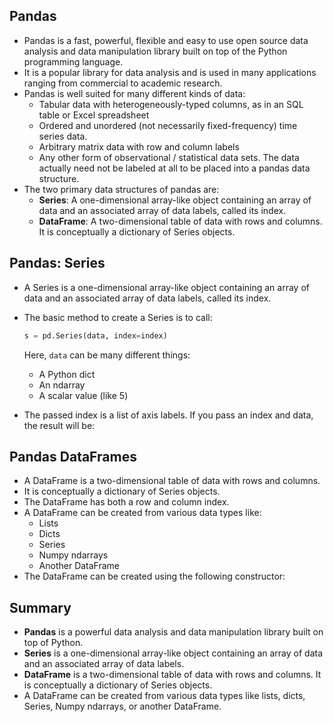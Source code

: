 ## **Pandas**

- Pandas is a fast, powerful, flexible and easy to use open source data analysis and data manipulation library built on top of the Python programming language.
- It is a popular library for data analysis and is used in many applications ranging from commercial to academic research.
- Pandas is well suited for many different kinds of data:
  - Tabular data with heterogeneously-typed columns, as in an SQL table or Excel spreadsheet
  - Ordered and unordered (not necessarily fixed-frequency) time series data.
  - Arbitrary matrix data with row and column labels
  - Any other form of observational / statistical data sets. The data actually need not be labeled at all to be placed into a pandas data structure.
- The two primary data structures of pandas are:
  - **Series**: A one-dimensional array-like object containing an array of data and an associated array of data labels, called its index.
  - **DataFrame**: A two-dimensional table of data with rows and columns. It is conceptually a dictionary of Series objects.

## **Pandas: Series**

- A Series is a one-dimensional array-like object containing an array of data and an associated array of data labels, called its index.
- The basic method to create a Series is to call:

   ```python
  s = pd.Series(data, index=index)
  ```

  Here, `data` can be many different things:
  - A Python dict
  - An ndarray
  - A scalar value (like 5)
- The passed index is a list of axis labels. If you pass an index and data, the result will be:

## **Pandas DataFrames**

- A DataFrame is a two-dimensional table of data with rows and columns.
- It is conceptually a dictionary of Series objects.
- The DataFrame has both a row and column index.
- A DataFrame can be created from various data types like:
  - Lists
  - Dicts
  - Series
  - Numpy ndarrays
  - Another DataFrame
- The DataFrame can be created using the following constructor:

## **Summary**

- **Pandas** is a powerful data analysis and data manipulation library built on top of Python.
- **Series** is a one-dimensional array-like object containing an array of data and an associated array of data labels.
- **DataFrame** is a two-dimensional table of data with rows and columns. It is conceptually a dictionary of Series objects.
- A DataFrame can be created from various data types like lists, dicts, Series, Numpy ndarrays, or another DataFrame.
